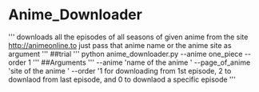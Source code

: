 # Anime_Downloader
'''
downloads all the episodes of all seasons of given anime from the site http://animeonline.to
just pass that anime name or the anime site as argument 
'''
##trial
'''
python anime_downloader.py --anime one_piece --order 1
'''
##Arguments
'''
--anime         'name of the anime '
--page_of_anime 'site of the anime '
--order         '1 for downloading from 1st episode, 2 to downlaod from last episode, and 0 to downlaod a specific episode 
'''
